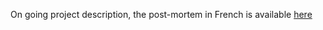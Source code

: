 On going project description, the post-mortem in French is available [here](https://github.com/guillaume-haerinck/imac-tower-defense/blob/master/doc/rapport.md)
